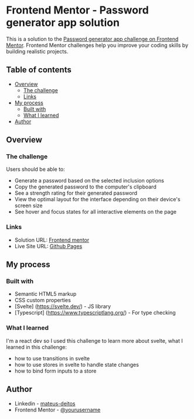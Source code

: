 # Frontend Mentor - Password generator app solution

This is a solution to the [Password generator app challenge on Frontend Mentor](https://www.frontendmentor.io/challenges/password-generator-app-Mr8CLycqjh). Frontend Mentor challenges help you improve your coding skills by building realistic projects.

## Table of contents

- [Overview](#overview)
  - [The challenge](#the-challenge)
  - [Links](#links)
- [My process](#my-process)
  - [Built with](#built-with)
  - [What I learned](#what-i-learned)
- [Author](#author)

## Overview

### The challenge

Users should be able to:

- Generate a password based on the selected inclusion options
- Copy the generated password to the computer's clipboard
- See a strength rating for their generated password
- View the optimal layout for the interface depending on their device's screen size
- See hover and focus states for all interactive elements on the page

### Links

- Solution URL: [Frontend mentor](https://www.frontendmentor.io/challenges/password-generator-app-Mr8CLycqjh/hub?share=true)
- Live Site URL: [Github Pages](https://mateusdeitos.github.io/frontend-mentor-password-generator/)

## My process

### Built with

- Semantic HTML5 markup
- CSS custom properties
- [Svelte] (https://svelte.dev/) - JS library
- [Typescript] (https://www.typescriptlang.org/) - For type checking

### What I learned

I'm a react dev so I used this challenge to learn more about svelte, what I learned in this challenge:

- how to use transitions in svelte
- how to use stores in svelte to handle state changes
- how to bind form inputs to a store

## Author

- Linkedin - [mateus-deitos](https://www.linkedin.com/in/mateus-deitos/)
- Frontend Mentor - [@yourusername](https://www.frontendmentor.io/profile/mateusdeitos)
